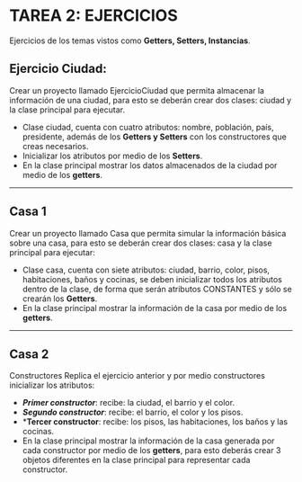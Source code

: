 # TAREA 2: EJERCICIOS

Ejercicios de los temas vistos como **Getters, Setters, Instancias**.

## Ejercicio Ciudad:

Crear un proyecto llamado EjercicioCiudad que permita almacenar la
información de una ciudad, para esto se deberán crear dos clases: ciudad
y la clase principal para ejecutar.

- Clase ciudad, cuenta con cuatro atributos: nombre, población, país,
presidente, además de los **Getters y Setters** con los constructores
que creas necesarios.
- Inicializar los atributos por medio de los **Setters**.
- En la clase principal mostrar los datos almacenados de la ciudad por
medio de los **getters**.

---

## Casa 1

Crear un proyecto llamado Casa que permita simular la información
básica sobre una casa, para esto se deberán crear dos clases: casa y la
clase principal para ejecutar:
- Clase casa, cuenta con siete atributos: ciudad, barrio, color, pisos,
habitaciones, baños y cocinas, se deben inicializar todos los atributos
dentro de la clase, de forma que serán atributos CONSTANTES y sólo
se crearán los **Getters**.
- En la clase principal mostrar la información de la casa por medio de
los **getters**.

---

## Casa 2

Constructores
Replica el ejercicio anterior y por medio constructores inicializar los atributos:
- ***Primer constructor***: recibe: la ciudad, el barrio y el color.
- ***Segundo constructor***: recibe: el barrio, el color y los pisos.
- ***Tercer constructor**: recibe: los pisos, las habitaciones, los baños y las
cocinas.
- En la clase principal mostrar la información de la casa generada por cada
constructor por medio de los **getters**, para esto deberás crear 3 objetos
diferentes en la clase principal para representar cada constructor.
